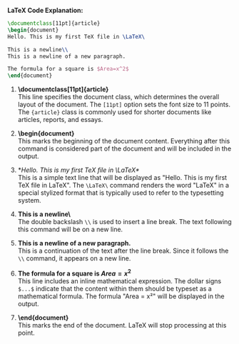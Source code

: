 

**LaTeX Code Explanation:**

```latex
\documentclass[11pt]{article}
\begin{document}
Hello. This is my first TeX file in \LaTeX\

This is a newline\\
This is a newline of a new paragraph.

The formula for a square is $Area=x^2$
\end{document}
```

1. **\documentclass[11pt]{article}**  
   This line specifies the document class, which determines the overall layout of the document. The `[11pt]` option sets the font size to 11 points. The `{article}` class is commonly used for shorter documents like articles, reports, and essays.

2. **\begin{document}**  
   This marks the beginning of the document content. Everything after this command is considered part of the document and will be included in the output.

3. **Hello. This is my first TeX file in \LaTeX\**  
   This is a simple text line that will be displayed as "Hello. This is my first TeX file in LaTeX". The `\LaTeX\` command renders the word "LaTeX" in a special stylized format that is typically used to refer to the typesetting system.

4. **This is a newline\\**  
   The double backslash `\\` is used to insert a line break. The text following this command will be on a new line.

5. **This is a newline of a new paragraph.**  
   This is a continuation of the text after the line break. Since it follows the `\\` command, it appears on a new line.

6. **The formula for a square is $Area=x^2$**  
   This line includes an inline mathematical expression. The dollar signs `$...$` indicate that the content within them should be typeset as a mathematical formula. The formula "Area = x²" will be displayed in the output.

7. **\end{document}**  
   This marks the end of the document. LaTeX will stop processing at this point.
```